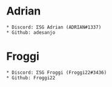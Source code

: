 # Adrian

    * Discord: ΣSG Adrian (ADRIAN#1337)
    * Github: adesanjo

# Froggi

    * Discord: ΣSG Froggi (Froggi22#3436)
    * Github: Froggi22
